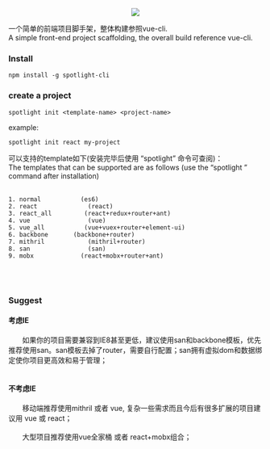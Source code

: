 <p align="center">
    <img src="https://github.com/yuminjustin/spotlight-cli/blob/master/static/sp_wihte.png">
</p>
一个简单的前端项目脚手架，整体构建参照vue-cli.  <br>
A simple front-end project scaffolding, the overall build reference vue-cli. <br>

### Install

    npm install -g spotlight-cli

### create a project

    spotlight init <template-name> <project-name>

example:

    spotlight init react my-project



可以支持的template如下(安装完毕后使用 “spotlight” 命令可查阅)：<br>
The templates that can be supported are as follows (use the “spotlight ” command after installation)<br><br>

    1. normal           (es6)  
    2. react              (react) 
    3. react_all         (react+redux+router+ant)
    4. vue                (vue)
    5. vue_all           (vue+vuex+router+element-ui) 
    6. backbone       (backbone+router)
    7. mithril            (mithril+router)
    8. san                (san)
    9. mobx             (react+mobx+router+ant)
    
    
<br><br>

### Suggest
#### 考虑IE 
        如果你的项目需要兼容到IE8甚至更低，建议使用san和backbone模板，优先推荐使用san。san模板去掉了router，需要自行配置；san拥有虚拟dom和数据绑定使你项目更高效和易于管理；<br><br>
#### 不考虑IE
        移动端推荐使用mithril 或者 vue, 复杂一些需求而且今后有很多扩展的项目建议用 vue 或 react；<br><br>
        大型项目推荐使用vue全家桶 或者 react+mobx组合；
